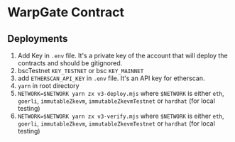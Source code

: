 # WarpGate Contract

## Deployments

1. Add Key in `.env` file. It's a private key of the account that will deploy the contracts and should be gitignored.
2. bscTestnet `KEY_TESTNET` or bsc `KEY_MAINNET`
3. add `ETHERSCAN_API_KEY` in `.env` file. It's an API key for etherscan.
4. `yarn` in root directory
5. `NETWORK=$NETWORK yarn zx v3-deploy.mjs` where `$NETWORK` is either `eth`, `goerli`, `immutableZkevm`, `immutableZkevmTestnet` or `hardhat` (for local testing)
6. `NETWORK=$NETWORK yarn zx v3-verify.mjs` where `$NETWORK` is either `eth`, `goerli`, `immutableZkevm`, `immutableZkevmTestnet` or `hardhat` (for local testing)
